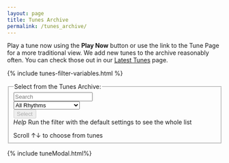 ```yaml
---
layout: page
title: Tunes Archive
permalink: /tunes_archive/
---
```

<p>
Play a tune now using the <strong>Play Now</strong> button or use the
link to the Tune Page for a more traditional view. We add new tunes to the archive reasonably often.
You can check those out in our <a href="/latest/"> Latest Tunes</a> page.
</p>

<script>
window.store = {
    {% assign tunes = site.tunes %}
    {% assign sortedtunes = tunes | sort: 'titleID' %}
    {% assign tuneID = 200 %}
    {% for tune in sortedtunes %}
    {% assign tuneID = tuneID | plus: 1 %}
        "{{ tuneID }}": {
            "title": "{{ tune.title | xml_escape }}",
            "tuneID": "{{ tuneID }}",
            "key": "{{ tune.key | xml_escape }}",
            "rhythm": "{{ tune.rhythm | xml_escape }}",
            "url": "{{ tune.url | xml_escape }}",
            "mp3": "{{ site.mp3_host | append: tune.mp3_file | xml_escape }}",
            "mp3_source": "{{ tune.mp3_source | strip_html | xml_escape }}",
            "repeats": "{{ tune.repeats }}",
            "parts": "{{ tune.parts }}",
            "abc": {{ tune.abc | jsonify }}
            }{% unless forloop.last %},{% endunless %}
        {% endfor %}
    };
</script>

{% include tunes-filter-variables.html %}

<form onsubmit="return false">
    <fieldset>
        <legend>Select from the Tunes Archive:</legend>    
        <div class="formParent">
            <div class="formChild">
                <input type="text" id="title-box" name="searchTitle" placeholder='Search'
                value='' onkeydown="wssTools.enableSearchButton()">
            </div>
            <div class="formChild">
                <select id="rhythm-box" name="searchRhythm"  onChange="wssTools.enableSearchButton()">
                    <option value="">All Rhythms</option>
                    {% for rhythm in rhythms %}
                    {% if rhythm != '' %}
                    <option value="{{ rhythm }}">{{ rhythm | capitalize }}</option>
                    {% endif %}
                    {% endfor %}
                </select>
            </div>
        </div>
        <div class="formParent">
            <div class="formChild">
                <span title="Run the filter with the default settings to see the whole list">
                    <input class="filterButton filterDisabled" id="submitSearch" type="submit" name="submit" value="Select" onclick="buildGrid.formSearch('tunesarchive', [searchTitle.value, searchRhythm.value])" disabled>
                </span>
            </div>
            <div class="formChild">     
                <div class="tooltip filterButton"><em>Help</em>
                    <span class="tooltiptext">Run the filter with the default settings to see the whole list</span>
                </div>
            </div>
        </div>     
        <p></p>
        Scroll &#8593;&#8595; to choose from <span id="tunesCount"></span> tunes
    </fieldset>
</form>

{% include tuneModal.html%}

<!-- START of Tunes Grid -->
<div class="gridParent">
  <div class="gridChild" id="tunesGrid"></div>
</div>

<script src="{{ site.js_host }}/js/buildGrid.js"></script>
<!-- END of Tunes Grid -->

<script>
buildGrid.initialiseLunrSearch();
    
document.addEventListener("DOMContentLoaded", function (event) {
    pageAudioPlayer.innerHTML = audioPlayer.createAudioPlayer();

    buildGrid.displayGrid("tunesarchive", "", window.store);
});
</script>
